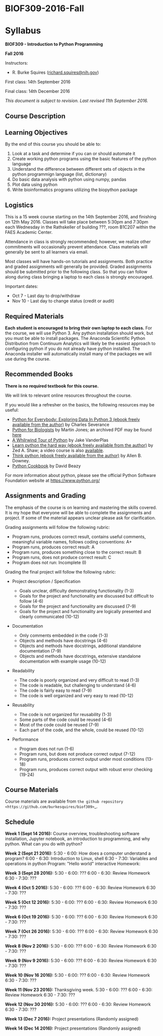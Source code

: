 # BIOF309-2016-Fall

Syllabus
========

**BIOF309 - Introduction to Python Programming**


**Fall 2016**


Instructors:

* R. Burke Squires (richard.squires@nih.gov)

First class: 14th September 2016

Final class: 14th December 2016

*This document is subject to revision. Last revised 11th September 2016.*

Course Description
------------------

Learning Objectives
-------------------

By the end of this course you should be able to:

1. Look at a task and determine if you can or should automate it
2. Create working python programs using the basic features of the python language 
3. Understand the difference between different sets of objects in the python programmign language (list, dictionary)
4. Do basic data analysis with python using numpy, pandas
5. Plot data using python
6. Write bioinformatics programs utilizing the biopython package

Logistics
---------

This is a 15 week course starting on the 14th September 2016, and finishing on 12th May 2016. Classes will take place between 5:30pm and 7:30pm each Wednesday in the Rathskeller of building ???, room B1C207 within the FAES Academic Center.

Attendance in class is strongly recommended; however, we realize other commitments will occasionally prevent attendance. Class materials will generally be sent to all learners via email.

Most classes will have hands-on tutorials and assignments. Both practice and graded assignments will generally be provided. Graded assignments should be submitted prior to the following class. So that you can follow along during class bringing a laptop to each class is strongly encouraged.

Important dates:

* Oct 7 - Last day to drop/withdraw
* Nov 10 - Last day to change status (credit or audit)

Required Materials
------------------

**Each student is encouraged to bring their own laptop to each class.** For the course, we will use Python 3. Any python installation should work, but you must be able to install packages. The Anaconda Scientific Python Distribution from Continuum Analytics will likely be the easiest approach to configuring python if you do not already have python installed. The Anaconda installer will automatically install many of the packages we will use during the course.

Recommended Books
-----------------

**There is no required textbook for this course.**

We will link to relevant online resources throughout the course.

If you would like a refresher on the basics, the following resources may be useful:

* [Python for Everybody: Exploring Data In Python 3 (ebook freely available from the author)](https://www.pythonlearn.com/book.php) by Charles Severance
* [Python for Biologists](http://pythonforbiologists.com/) by Martin Jones; an archived PDF may be found [here](http://bit.ly/nih-pythons)
* [A Whilrwind Tour of Python](http://www.oreilly.com/programming/free/a-whirlwind-tour-of-python.csp) by Jake VanderPlas
* [Learn python the hard way (ebook freely available from the author)](http://learnpythonthehardway.org/book/) by Zed A. Shaw; a video course is also [available](http://learnpythonthehardway.org/).
* [Think python (ebook freely available from the author)](http://www.greenteapress.com/thinkpython/thinkpython.html) by Allen B. Downey.
* [Python Cookbook](http://chimera.labs.oreilly.com/books/1230000000393/index.html) by David Beazy

For more information about python, please see the official Python Software Foundation website at https://www.python.org/

Assignments and Grading
-----------------------

The emphasis of the course is on learning and mastering the skills covered. It is my hope that everyone will be able to complete the assignments and project. If some of the material appears unclear please ask for clarification.

Grading assignments will follow the following rubric:

* Program runs, produces correct result, contains useful comments, meaningful variable names, follows coding conventions: A+
* Program runs, produces correct result: A
* Program runs, produces something close to the correct result: B
* Program runs, does not produce correct result: C
* Program does not run: Incomplete (I)


Grading the final project will follow the following rubric:

* Project description / Specification

  - Goals unclear, difficulty demonstrating functionality (1-3)
  - Goals for the project and functionality are discussed but difficult to follow (4-6)
  - Goals for the project and functionality are discussed (7-9)
  - Goals for the project and functionality are logically presented and clearly communicated (10-12)


* Documentation

  - Only comments embedded in the code (1-3)
  - Objects and methods have docstrings (4-6)
  - Objects and methods have docstrings, additional standalone documentation (7-9)
  - Objects and methods have docstrings, extensive standalone documentation with example usage (10-12)


* Readability

  - The code is poorly organized and very difficult to read (1-3)
  - The code is readable, but challenging to understand (4-6)
  - The code is fairly easy to read (7-9)
  - The code is well organized and very easy to read (10-12)


* Reusability

  - The code is not organized for reusability (1-3)
  - Some parts of the code could be reused (4-6)
  - Most of the code could be reused (7-9)
  - Each part of the code, and the whole, could be reused (10-12)


* Performance 

  - Program does not run (1-6)
  - Program runs, but does not produce correct output (7-12)
  - Program runs, produces correct output under most conditions (13-18)
  - Program runs, produces correct output with robust error checking (19-24)


Course Materials
----------------

Course materials are available from 
`the github repository <https://github.com/burkesquires/biof309>`_.


Schedule
--------

**Week 1 (Sept 14 2016):** Course overview, troubleshooting software installation, Jupyter notebook, an introduction to programming, and why python. What can you do with python?

**Week 2 (Sept 21 2016):** 
5:30 - 6:00: How does a computer understand a program?
6:00 - 6:30: Introduction to Linux, shell
6:30 - 7:30: Variables and operations in python
Program: "Hello world" interactive
Homework: 

**Week 3 (Sept 28 2016):** 
5:30 - 6:00: ???
6:00 - 6:30: Review Homework
6:30 - 7:30: ???

**Week 4 (Oct 5 2016):**
5:30 - 6:00: ???
6:00 - 6:30: Review Homework
6:30 - 7:30: ???

**Week 5 (Oct 12 2016):**
5:30 - 6:00: ???
6:00 - 6:30: Review Homework
6:30 - 7:30: ???

**Week 6 (Oct 19 2016):**
5:30 - 6:00: ???
6:00 - 6:30: Review Homework
6:30 - 7:30: ???

**Week 7 (Oct 26 2016):**
5:30 - 6:00: ???
6:00 - 6:30: Review Homework
6:30 - 7:30: ???

**Week 8 (Nov 2 2016):**
5:30 - 6:00: ???
6:00 - 6:30: Review Homework
6:30 - 7:30: ???

**Week 9 (Nov 9 2016):**
5:30 - 6:00: ???
6:00 - 6:30: Review Homework
6:30 - 7:30: ???

**Week 10 (Nov 16 2016):**
5:30 - 6:00: ???
6:00 - 6:30: Review Homework
6:30 - 7:30: ???

**Week 11 (Nov 23 2016):**
Thanksgiving week.
5:30 - 6:00: ???
6:00 - 6:30: Review Homework
6:30 - 7:30: ???

**Week 12 (Nov 30 2016):**
5:30 - 6:00: ???
6:00 - 6:30: Review Homework
6:30 - 7:30: ???

**Week 13 (Dec 7 2016):**
Project presentations (Randomly assigned)

**Week 14 (Dec 14 2016):**
Project presentations (Randomly assigned)
